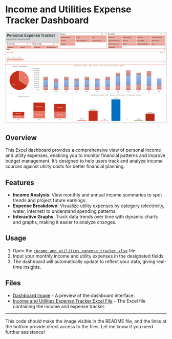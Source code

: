 # Income and Utilities Expense Tracker Dashboard

![Dashboard](Dashboard.png)

## Overview

This Excel dashboard provides a comprehensive view of personal income and utility expenses, enabling you to monitor financial patterns and improve budget management. It’s designed to help users track and analyze income sources against utility costs for better financial planning.

## Features

- **Income Analysis**: View monthly and annual income summaries to spot trends and project future earnings.
- **Expense Breakdown**: Visualize utility expenses by category (electricity, water, internet) to understand spending patterns.
- **Interactive Graphs**: Track data trends over time with dynamic charts and graphs, making it easier to analyze changes.

## Usage

1. Open the [`income_and_utilities_expense_tracker.xlsx`](./income_and_utilities_expense_tracker.xlsx) file.
2. Input your monthly income and utility expenses in the designated fields.
3. The dashboard will automatically update to reflect your data, giving real-time insights.

## Files

- [Dashboard Image](./Dashboard.png) - A preview of the dashboard interface.
- [Income and Utilities Expense Tracker Excel File](./income_and_utilities_expense_tracker.xlsx) - The Excel file containing the income and expense tracker.

---

This code should make the image visible in the README file, and the links at the bottom provide direct access to the files. Let me know if you need further assistance!
